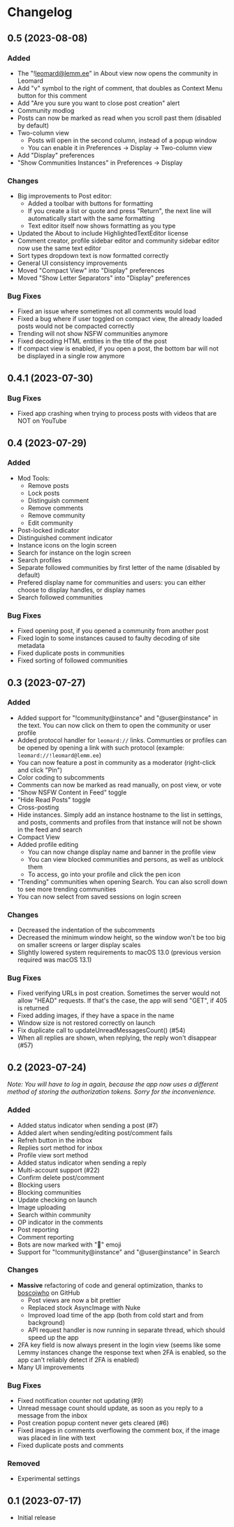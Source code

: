 # Changelog

## 0.5 (2023-08-08)

### Added

- The "!leomard@lemm.ee" in About view now opens the community in Leomard
- Add "v" symbol to the right of comment, that doubles as Context Menu button for this comment
- Add "Are you sure you want to close post creation" alert
- Community modlog
- Posts can now be marked as read when you scroll past them (disabled by default)
- Two-column view
    - Posts will open in the second column, instead of a popup window
    - You can enable it in Preferences -> Display -> Two-column view
- Add "Display" preferences
- "Show Communities Instances" in Preferences -> Display

### Changes

- Big improvements to Post editor:
    - Added a toolbar with buttons for formatting
    - If you create a list or quote and press "Return", the next line will automatically start with the same formatting
    - Text editor itself now shows formatting as you type
- Updated the About to include HighlightedTextEditor license
- Comment creator, profile sidebar editor and community sidebar editor now use the same text editor
- Sort types dropdown text is now formatted correctly
- General UI consistency improvements
- Moved "Compact View" into "Display" preferences
- Moved "Show Letter Separators" into "Display" preferences

### Bug Fixes

- Fixed an issue where sometimes not all comments would load
- Fixed a bug where if user toggled on compact view, the already loaded posts would not be compacted correctly
- Trending will not show NSFW communities anymore
- Fixed decoding HTML entities in the title of the post
- If compact view is enabled, if you open a post, the bottom bar will not be displayed in a single row anymore

## 0.4.1 (2023-07-30)

### Bug Fixes

- Fixed app crashing when trying to process posts with videos that are NOT on YouTube

## 0.4 (2023-07-29)

### Added

- Mod Tools:
    - Remove posts
    - Lock posts
    - Distinguish comment
    - Remove comments
    - Remove community
    - Edit community
- Post-locked indicator
- Distinguished comment indicator
- Instance icons on the login screen
- Search for instance on the login screen
- Search profiles
- Separate followed communities by first letter of the name (disabled by default)
- Prefered display name for communities and users: you can either choose to display handles, or display names
- Search followed communities

### Bug Fixes

- Fixed opening post, if you opened a community from another post
- Fixed login to some instances caused to faulty decoding of site metadata
- Fixed duplicate posts in communities
- Fixed sorting of followed communities

## 0.3 (2023-07-27)

### Added

- Added support for "!community@instance" and "@user@instance" in the text. You can now click on them to open the community or user profile
- Added protocol handler for `leomard://` links. Communties or profiles can be opened by opening a link with such protocol (example: `leomard://!leomard@lemm.ee`)
- You can now feature a post in community as a moderator (right-click and click "Pin")
- Color coding to subcomments
- Comments can now be marked as read manually, on post view, or vote
- "Show NSFW Content in Feed" toggle
- "Hide Read Posts" toggle
- Cross-posting
- Hide instances. Simply add an instance hostname to the list in settings, and posts, comments and profiles from that instance will not be shown in the feed and search
- Compact View
- Added profile editing
    - You can now change display name and banner in the profile view
    - You can view blocked communities and persons, as well as unblock them
    - To access, go into your profile and click the pen icon
- "Trending" communities when opening Search. You can also scroll down to see more trending communities
- You can now select from saved sessions on login screen

### Changes

- Decreased the indentation of the subcomments
- Decreased the minimum window height, so the window won't be too big on smaller screens or larger display scales
- Slightly lowered system requirements to macOS 13.0 (previous version required was macOS 13.1)

### Bug Fixes

- Fixed verifying URLs in post creation. Sometimes the server would not allow "HEAD" requests. If that's the case, the app will send "GET", if 405 is returned
- Fixed adding images, if they have a space in the name
- Window size is not restored correctly on launch
- Fix duplicate call to updateUnreadMessagesCount() (#54)
- When all replies are shown, when replying, the reply won't disappear (#57)

## 0.2 (2023-07-24)

*Note: You will have to log in again, because the app now uses a different method of storing the authorization tokens. Sorry for the inconvenience.*

### Added

- Added status indicator when sending a post (#7)
- Added alert when sending/editing post/comment fails
- Refreh button in the inbox
- Replies sort method for inbox
- Profile view sort method
- Added status indicator when sending a reply
- Multi-account support (#22)
- Confirm delete post/comment
- Blocking users
- Blocking communities
- Update checking on launch
- Image uploading
- Search within community
- OP indicator in the comments
- Post reporting
- Comment reporting
- Bots are now marked with "🤖" emoji
- Support for "!community@instance" and "@user@instance" in Search

### Changes

- **Massive** refactoring of code and general optimization, thanks to [boscojwho](https://github.com/boscojwho) on GitHub
    - Post views are now a bit prettier
    - Replaced stock AsyncImage with Nuke
    - Improved load time of the app (both from cold start and from background)
    - API request handler is now running in separate thread, which should speed up the app
- 2FA key field is now always present in the login view (seems like some Lemmy instances change the response text when 2FA is enabled, so the app can't reliably detect if 2FA is enabled)
- Many UI improvements

### Bug Fixes

- Fixed notification counter not updating (#9)
- Unread message count should update, as soon as you reply to a message from the inbox
- Post creation popup content never gets cleared (#6)
- Fixed images in comments overflowing the comment box, if the image was placed in line with text
- Fixed duplicate posts and comments

### Removed

- Experimental settings

## 0.1 (2023-07-17)

- Initial release